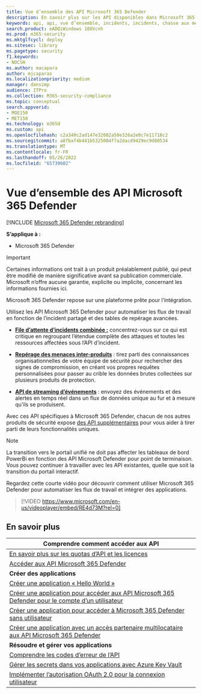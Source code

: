 ```yaml
---
title: Vue d’ensemble des API Microsoft 365 Defender
description: En savoir plus sur les API disponibles dans Microsoft 365 Defender
keywords: api, api, vue d’ensemble, incidents, incidents, chasse aux menaces, microsoft 365 defender
search.product: eADQiWindows 10XVcnh
ms.prod: m365-security
ms.mktglfcycl: deploy
ms.sitesec: library
ms.pagetype: security
f1.keywords:
- NOCSH
ms.author: macapara
author: mjcaparas
ms.localizationpriority: medium
manager: dansimp
audience: ITPro
ms.collection: M365-security-compliance
ms.topic: conceptual
search.appverid:
- MOE150
- MET150
ms.technology: m365d
ms.custom: api
ms.openlocfilehash: c2a340c2ad147e32082a50e326a2e0c7e11718c2
ms.sourcegitcommit: a8fbaf4b441b5325004f7a2dacd9429ec9d80534
ms.translationtype: MT
ms.contentlocale: fr-FR
ms.lasthandoff: 05/26/2022
ms.locfileid: "65739602"
---
```

# <a name="overview-of-microsoft-365-defender-apis"></a>Vue d’ensemble des API Microsoft 365 Defender

[!INCLUDE [Microsoft 365 Defender rebranding](../includes/microsoft-defender.md)]

**S’applique à :**

- Microsoft 365 Defender

> [!IMPORTANT]
> Certaines informations ont trait à un produit préalablement publié, qui peut être modifié de manière significative avant sa publication commerciale. Microsoft n’offre aucune garantie, explicite ou implicite, concernant les informations fournies ici.

Microsoft 365 Defender repose sur une plateforme prête pour l’intégration.

Utilisez les API Microsoft 365 Defender pour automatiser les flux de travail en fonction de l’incident partagé et des tables de repérage avancées.

- **[File d’attente d’incidents combinée :](api-incident.md)** concentrez-vous sur ce qui est critique en regroupant l’étendue complète des attaques et toutes les ressources affectées sous l’API d’incident.

- **[Repérage des menaces inter-produits](api-advanced-hunting.md)** : tirez parti des connaissances organisationnelles de votre équipe de sécurité pour rechercher des signes de compromission, en créant vos propres requêtes personnalisées pour passer au crible les données brutes collectées sur plusieurs produits de protection.

- **[API de streaming d’événements](streaming-api.md)** : envoyez des événements et des alertes en temps réel dans un flux de données unique au fur et à mesure qu’ils se produisent.

Avec ces API spécifiques à Microsoft 365 Defender, chacun de nos autres produits de sécurité expose [des API supplémentaires](api-articles.md) pour vous aider à tirer parti de leurs fonctionnalités uniques.

> [!NOTE]
> La transition vers le portail unifié ne doit pas affecter les tableaux de bord PowerBi en fonction des API Microsoft Defender pour point de terminaison. Vous pouvez continuer à travailler avec les API existantes, quelle que soit la transition du portail interactif.

Regardez cette courte vidéo pour découvrir comment utiliser Microsoft 365 Defender pour automatiser les flux de travail et intégrer des applications.  
> [!VIDEO https://www.microsoft.com/en-us/videoplayer/embed/RE4d73M?rel=0]

## <a name="learn-more"></a>En savoir plus

| **Comprendre comment accéder aux API** |
|-|
| [En savoir plus sur les quotas d’API et les licences](api-terms.md) |
| [Accéder aux API Microsoft 365 Defender](api-access.md) |
| **Créer des applications** |
| [Créer une application « Hello World »](api-hello-world.md) |
| [Créer une application pour accéder aux API Microsoft 365 Defender pour le compte d’un utilisateur](api-create-app-user-context.md) |
| [Créer une application pour accéder à Microsoft 365 Defender sans utilisateur](api-create-app-web.md) |
| [Créer une application avec un accès partenaire multilocataire aux API Microsoft 365 Defender](api-partner-access.md) |
| **Résoudre et gérer vos applications** |
| [Comprendre les codes d’erreur de l’API](api-error-codes.md) |
| [Gérer les secrets dans vos applications avec Azure Key Vault](/learn/modules/manage-secrets-with-azure-key-vault/) |
| [Implémenter l’autorisation OAuth 2.0 pour la connexion utilisateur](/azure/active-directory/develop/active-directory-v2-protocols-oauth-code) |
